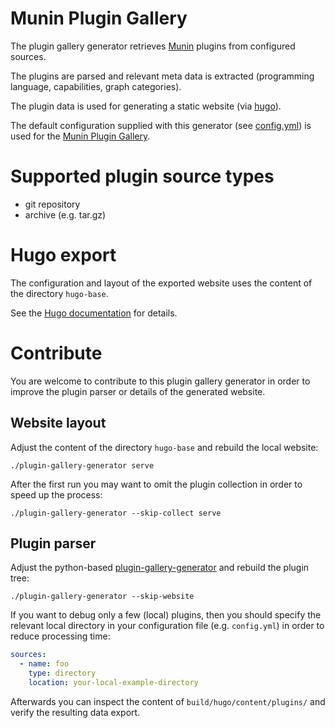 # Munin Plugin Gallery

The plugin gallery generator retrieves [Munin](http://munin-monitoring.org) plugins from configured
sources.

The plugins are parsed and relevant meta data is extracted (programming language, capabilities,
graph categories).

The plugin data is used for generating a static website (via [hugo](https://gohugo.io)).

The default configuration supplied with this generator (see [config.yml](blob/master/config.yml))
is used for the [Munin Plugin Gallery](https://gallery.munin-monitoring.org/).


# Supported plugin source types

* git repository
* archive (e.g. tar.gz)


# Hugo export

The configuration and layout of the exported website uses the content of the directory `hugo-base`.

See the [Hugo documentation](https://gohugo.io/documentation/) for details.


# Contribute

You are welcome to contribute to this plugin gallery generator in order to improve the plugin
parser or details of the generated website.

## Website layout

Adjust the content of the directory `hugo-base` and rebuild the local website:

```shell
./plugin-gallery-generator serve
```

After the first run you may want to omit the plugin collection in order to speed up the process:

```shell
./plugin-gallery-generator --skip-collect serve
```


## Plugin parser

Adjust the python-based [plugin-gallery-generator](blob/master/plugin-gallery-generator) and
rebuild the plugin tree:

```shell
./plugin-gallery-generator --skip-website
```

If you want to debug only a few (local) plugins, then you should specify the relevant local
directory in your configuration file (e.g. `config.yml`) in order to reduce processing time:

```yaml
sources:
  - name: foo
    type: directory
    location: your-local-example-directory
```

Afterwards you can inspect the content of `build/hugo/content/plugins/` and verify the resulting
data export.
